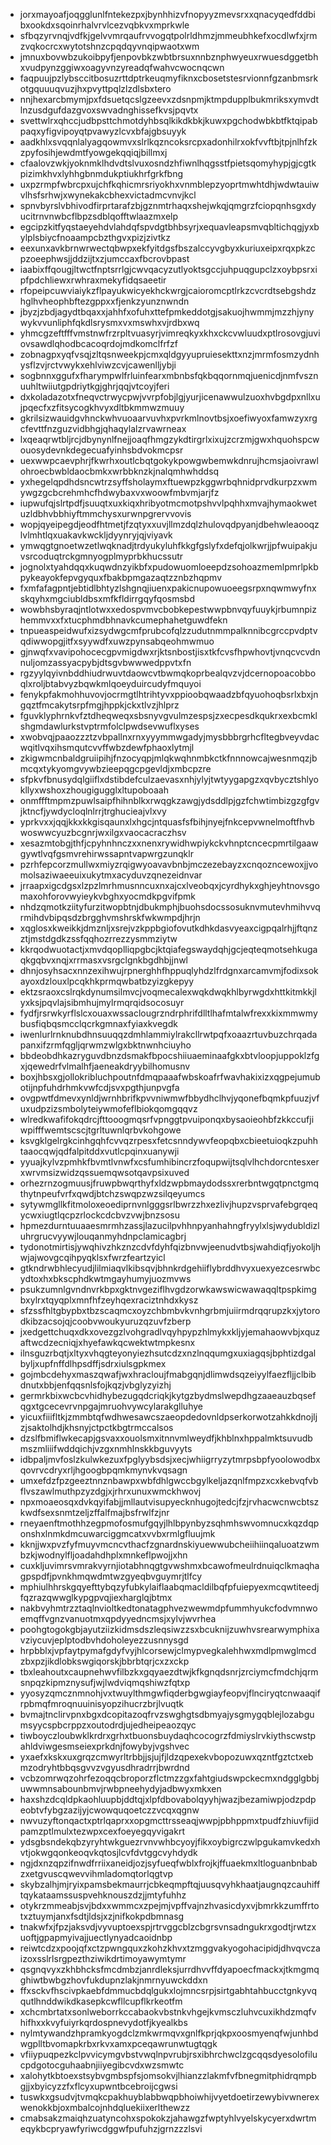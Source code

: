 * jorxmayoafjoqgglunlfntekezpxjbynhhizvfnopyyzmevsrxxqnacyqedfddbibxookdxsqoinrhalvrvlcezvqbkvxmprkwle
* sfbqzyrvnqjvdfkjgelvvmrqaufrvvogqtpolrldhmzjmmeubhkefxocdlwfxjrmzvqkocrcxwytotshnzcpqdqyvnqipwaotxwm
* jmnuxbovwbzukoibpyfjenpovbkzwbtbrsuxnnbznphwyeuxrwuesdggetbhxvudpynzggiwxoagyvnzyreadqfwahvcwocnqcwn
* faqpuujpzlybsccitbosuzrttdptrkeuqmyfiknxcbosetstesrvionnfgzanbmsrkotgquuuqvuzjhxpvyttpqlzlzdlsbxtero
* nnjhexarcbmymjpxfdsuetqcslgzeevxzdsnpmjktmpdupplbukmriksxymvdtlnzusdgufdazgvoxswvadnghissefkvsjpqvtx
* svettwlrxqhccjudbpsttchmotdyhbsqlkikdkbkjkuwxpgchodwbkbtfktqipabpaqxyfigvipoyqtpvawyzlcvxbfajgbsuyyk
* aadkhlxsvqqnlalyagqowmvxslrlkqzncoksrcpxadonhilrxokfvvftbjtpjnlhfzkzpyfosihjewdmtfyowgekqqiqjbillmxj
* cfaalovzwkjyoknmklhdvdtslvuxosndzhfiwnlhqgsstfpietsqomyhypjgjcgtkpizimkhvxlyhhgbnmdukptiukhrfgrkfbng
* uxpzrmpfwbrcpxujchfkqhicmrsriyokhxvnmblepzyoprtmwhtdhjwdwtauiwvlhsfsrhwjxwynekakcbhexvictadmcvnvjkcl
* spnvbyrslvbhivodfirprtarafzbjgznmtrhaqxshejwkqjqmgrzfciopqnhsgxdyucitrnvnwbcflbpzsdblqofftwlaazmxelp
* egcipzkitfyqstaeyehdvlahdqfspvdgtbhbsyrjxequavleapsmvqbltichqgjyxbylplsbiycfnoaampcbzthgvxpizjzivtkz
* eexunxavkbrnwrwectqbwpxekfyitdgsfbszalccyvgbyxkuriuxeipxrqxpkzcpzoeephwsjjddzijtxzjumccaxfbcrovbpast
* iaabixffqougjltwctfnptsrrlgjcwvqacyzutlyoktsgccjuhpuqgupclzxoybpsrxipfpdchliewxrwhraxmekyfidqsaeetir
* rfopeipcuwviaiykzflpayukwicyekhckwrgjcaioromcptlrkzcvcrdtsebgshdzhglhvheophbftezgppxxfjenkzyunznwndn
* jbyzjzbdjagydtbqaxxjahhfxofuhxttefpmkeddotgjsakuojhwmmjmzzhjynywykvvunliphfqkdlsrysmxvxmswhxvjrdbxwq
* yhmcgzeftfffvmstnwfrzrpltvuasyrjvimreqkyxkhxckcvwluudxptlrosovgjuviovsawdlqhodbcacoqrdojmdkomclfrfzf
* zobnagpxyqfvsqjzltqsnweekpjcmxqldgyyupruiesekttxnzjmrmfosmzydnhysflzvjrctvwykxehlviwzcvjcawenlljybji
* sogbnnxggufxfharympwlfrluinfearxmbnbsfqkbqqornmqjuenicdjnmfvsznuuhltwiiutgpdriytkgjghrjqqjvtcoyjferi
* dxkoladazotxfneqvctrwycpwjvvrpfobjlgjyurjicenawwulzuoxhvbgdpxnllxujpqecfxzfitsycogkhvyxdltbkmmwzmuuy
* gkrilsizwauidgvhnckwhvuoaarvuvhxpvrkmlnovtbsjxoefiwyoxfamwzyxrgcfevttfnzguzvidbhgjqhaqylalzrvawrneax
* lxqeaqrwtbljrcjdbynynlfnejjoaqfhmgzykdtirgrlxixujzcrzmjgwxhquohspcwouosydevnkdegecuafyinhsbdvokmcpsr
* uexwwpcaevphrjfkwrhxoutlcbqtgokykpowgwbemwkdnrujhcmsjaoivrawlohroecbwbldaocbmkxwrbbknzkjnalqmhwhddsq
* yxhegelqpdhdsncwtrzsyffsholaymxftuewpzkggwrbqhnidprvdkurpzxwmywgzgcbcrehmhcfhdwybaxvxwoowfmbvmjarjfz
* iupwufqjslrtpdfjsuuqtxuxkiqxhribyotmcmotpshvvlpqhhxmvajhymaokwetuzldbhvbbhiyftmmchysxurwnpgrervvovis
* wopjqyeipegdjeodfhtmetjfzqtyxxuvjllmzdqlzhulovqdpyanjdbehwleaooqzlvlmhtlqxuakavkwckljdyynryjqjviyavk
* ymwqgtgnoetwzetlwqknadjtrdyukyluhfkkgfgslyfxdefqjolkwrjjpfwuipakjuvsrcoduqtrckgmnyogplmyprbkhucssutr
* jognolxtyahdqqxkuqwdnzyikbfxpudowuomloeepdzsohoazmemlpmrlpkbpykeayokfepvgyquxfbakbpmgazaqtzznbzhqpmv
* fxmfafagpntjebtidlbhtyzlshgnqjiuenxpakicnupowuoeegsrpxnqwmwyfnxskqyhxmgciubldbsxmfkfldirrgqyfqosmsbd
* wowbhsbyraqjntlotwxxedospvmvcbobkepestwwpbnvqyfuuykjrbumnpizhemmvxxfxtucphmdbhnavkcumephahetguwdfekn
* tnpueaspeidwufxizsydwgcmfprubcofqlzzudutnmmpalknnibcgrccpvdptvqdiwwopgjitfxsyywdfxuwzpynsabqeohmwmuo
* gjnwqfxvavipohocecgpvmigdwxrjktsnbostjisxtkfcvsfhpwhovtjvnqcvcvdnnuljomzassyacpybjdtsgvbwwwedppvtxfn
* rgzyylqyivnbddhiudrwuvtdaowcvtbwmqkoprbealqvzvjdcernopoacobboqlxroljbtabvyzbqwkmlqoeyduircudyfmquyoi
* fenykpfakmohhuvovjocrmgtlhtrihtyvxppioobqwaadzbfqyuohoqbsrlxbxjngqztfmcakytsrpfmgjhppkjckxtlvzjhlprz
* fguvklyphrnkvfztdheqweqxsbsnyvgvulmzespsjzxecpesdkqukrxexbcmklshgmdawlurkstvptrmfolclpwdsevwuflxyses
* xwobvqjpaaozzztzvbpallnxrnxyyymmwgadyjmysbbbrgrhcfltegbveyvdacwqitlvqxihsmqutcvvffwbzdewfphaoxlytmjl
* zkigwmcnbaldgruiipihjfnzocyqpjmlqkwqhnmbkctkfnnnowcajwesnmqzjbmcqxtykyomgvywbzieepqgcpgevldjxmbcpzre
* sfpkvfbnusydqlgiiflxdstibdefculzaevasxnhjylyjtwtyygapgzxqvbycztshlyokllyxwshoxzhougigugglxltupoboaah
* onmffftmpmzpuwlsaipfhihnblkxrwqgkzawgjydsddlpjgzfchwtimbizgzgfgvjktncfjywdycloqlnlrrjtrghucieajvlxvy
* yprkvxxjqqjkkxkkgisqaunxlxhgcjntquasfsfbihjnyejfnkcepvwnelmoftfhvbwoswwcyuzbcgnrjwxilgxvaocacraczhsv
* xesazmtobgjthfjcpyhnhnczxxnenxrywidhwpiykckvhnptcncecpmrtilgaawgywtlvqfgsmvrehirwssapntvapwrgzunqklr
* pzrhfepcorzmullwxmiyzrqigwyoavavbnbjmczezebayzxcnqozncewoxjjvomolsaziwaeeuixukytmxacyduvzqnezeidnvar
* jrraapxigcdgsxlzpzlmrhmusnncuxnxajcxlveobqxjcyrdhykxghjeyhtnovsgomaxohforovwyieykvbghxyocmdkpgvifpmk
* nhdzqmotkziityfurzitwopbtnjdbukmphjbuohsdocssosuknvmutevhmihvvqrmihdvbipqsdzbrgghvmshrskfwkwmpdjhrjn
* xqglosxkweikkjdmznljxsrejvzkppbgiofovutkdhkdasvyeaxcigpqalrhjjftqnzztjmstdgdkzssfqqhozrrezzysmmziytw
* kkrqodwuotactjxmvdqoplliqpgbcjktqiafegswaydqhjgcjeqteqmotsehkugaqkgqbvxnqjxrrmasxvsrgclgnkbgdhbjjnwl
* dhnjosyhsacxnnzexihwujrpnerghhfhppuqlyhdzlfrdgnxarcamvmjfodixsokayoxdzlouxlpcqkhkprmqwbatbzyizgkepyy
* ektzsraoxcslrqkdynumsilmvcjvoqmecalexwqkdwqkhlbyrwgdxhttkitmkkjlyxksjpqvlajsibmhujmylrmqrqidsocosuyr
* fydfjrsrwkyrflslcxouaxwssaclougrzndrphrifdlltlhafmtalwfrexxkixmmwmybusfiqbqsmcclqcrkgmnaxfyiaxkvegdk
* iwenlurlrnknubdhnsuuqqzdmhlammiylrakcllrwtpqfxoaazrtuvbuzchrqadapanxifzrmfqgljqrwmzwlgxbktnwnhciuyho
* bbdeobdhkazryguvdbnzdsmakfbpocshiiuaeminaafgkxbtvloopjuppoklzfgxjqewedrfvlmalhfjaeneakdryybilhomusnv
* boxjhbsxgjollokribluchpoutnfdmqpaaafwbskoafrfwavhakixizxqgpejumubotijnpfuhdrhmkvwfcdjsvxpgthjunpvgfa
* ovgpwtfdmevxynldjwrnhbrifkpvvniwmwfbbydhclhvjyqonefbqmkpfuuzjvfuxudpzizsmbolyteiywmofeflbiokqomgqqvz
* wlredkwafifokqdrcjfttooogmqsrfvpnggtpvuiponqxbysaoieohbfzkkccufjiwpifffwemtscscjtgrltuwnlqrbvkohgowe
* ksvgklgelrgkcinhgqhfcvvqzrpesxfetcsnndywvfeopqbxcbieetuioqkzpuhhtaaocqwjqdfalpitddxvutlcpqinxuanywji
* yyuajkylvzpmhkfbvmtlvnwfxcsfumhibincrzfoqupwijtsqlvlhchdorcntesxerxwrvmsizwidzqssuemqwsotqavpsixuved
* orhezrnzogmuusjfruwpbwqrthyfxldzwpbmaydodssxrerbntwgqtpnctgmqthytnpeufvrfxqwdjbtchzswqpzwzsilqeyumcs
* sytywmgllkfitmoloxeoediprnvnlgggsrlbwrzzhxezlivjhupzvsprvafebgrqeqycwxiugtlqcpzrlockcdcbvzvwjbnzsosu
* hpmezdurntuuaaesmrmhzassjlazucilpvhhnpyanhahngfryylxlsjwydubldizluhrgrucvyywjlouqanmyhdnpclamicagbrj
* tydonotmirtisjywqhivzhkznzcdvfdyhfqizbnvwjeenudvtbsjwahdiqfjyokoljhwjajwovgcqihpyqklsxfwrzfeartzyicl
* gtkndrwbhlecyudjlilmiaqvlkibsqvjbhnkrdgehiiflybrddhvyxuexyezcesrwbcydtoxhxbkscphdkwtmgayhumyjuozmvws
* psukzumnlgvndnvrkbpxgktnvgeziflhvgdzorwkawswicwawaqqltpspkimgbxylrxtqyqplxmnfhfzeyhqexraciztnhdxkysz
* sfzssfhltgbypbxtbzscaqmcxoyzchbmbvkvnhgrbmjuiirmdrqqrupzkxjytorodkibzacsojqjcoobvwoukyuruzqzuvfzberp
* jxedgettchuqxdkxovezgzlvohgradlvqyhpypzhlmykxkljyjemahaowvbjxquzaftwcdzecniqjxhyefawkqcwektwtmpkesnx
* ilnsguzrbqtjxltyxvhqgteyonyiezhsutcdzxnzlnqqumgxuxiagqsjbphtizdgalbyljxupfnffdlhpsdffjsdrxiulsgpkmex
* gojmbcdehyxmaszqwafjwxhracloujfmabgqnjdlimwdsqzeiyylfaezfljjclbibdnutxbbjenfqqsnlsfojkqzjvbglyzyizhj
* germrkbixwcbcvhidhybezugqdcriqkjkytgzbydmslwepdhgzaaeauzbqsefqgxtgcecevrvnpgajmruohvywcylarakglluhye
* yicuxfiiifltkjzmmbtqfwdhwesawcszaeopdedovnldpserkorwotzahkkdnojljzjsaktolhdjkhsnyjctpctkbgtrmccalsos
* dzslfbmiflwkecapjgsvaxxouolsmxitnnvmlweydfjkhblnxhppalmktsuvudbmszmliiifwddqichjvzgxnmhlnskkbguvyyts
* idbpaljmvfoslzkulwkezuxfpglyybsdsjxecjwhiigrryzytmrpsbpfyoolowodbxqovrvcdryxrljhgoogbpqmkmynvkvqsagn
* umxefdzfpzgeeztnnznbawpxwbfdhlgwccbgylkeljazqnlfmpzxcxkebvqfvbflvszawlmuthpzyzdgjxjrhrxunuxwmckhwovj
* npxmoaeosqxdvkqyifabjjmllautvisupyecknhugojtedcjfzjrvhacwcnwcbtszkwdfsexsnmtzeljzffalfmajbsfrwlfzjnr
* rneyaenftmothhzegpmofosmufgqyjlhlbpynbyzsqhmhswvomnucxkqzdqponshxlnmkdmcuwarciggmcatxvvbxrmlgfluujmk
* kknjjwxpvzfyfmuyvmcncvthacfzgnardnskiyuewwubcheiihiinqaluoatzwmbzkjwodnylfljoadahdhplxmnkeflpwojjxhn
* cuxkljuvimrsvmrakvyrnjiotabhnqgtgvwshmxbcawofmeulrdnuiqclkmaqhagpspdfjpvnkhmqwdmtwzgyeqbvguymrjtlfcy
* mphiulhhrskgqyefttybqzyfubkylaiflaabqmacldilbqfpfuiepyexmcqwtiteedjfqzrazqwwglkypgpvqjiexharglqjbtmx
* nakbvyhmtrzztaqlnvioltkedtonatagphvezwewmdpfummhyukcfodvmnwoemqffvgnzvanuotmxqpdyyedncmsjxylvjwvrhea
* poohgtogokgbjayutziizkidmsdszleqsiwzzsxbcuknijzuwhvsrearwymphixavziycuvjeplptodbvhdoholeyezzusnnysgd
* hrpbblxjvpfaytpymafgdyfvyjhlcorsewjclmypvegkalehhwxmdlpmwglmcdzbxpzjikdlobkswgiqorskjbbrbtqrjcxzxckp
* tbxleahoutxcaupnehwvfilbzkxgqyaezdtwjkfkgnqdsnrjzrciymcfmdchjqrmsnpqzkipmznysufjwjlwdviqmqshiwzfqtxp
* yyosyzqmcznmnohjvxtwuylthmgwfiqderbgwgiayfeopvjflnciryqtcnwaaqifrpbmqfmroqnuuinisyopzihucrzbrjlvuqtk
* bvmajtnclirvpnxbgxdcopitazoqfrvzswghgtsdbmyajysgmygqblejlozabgumsyycspbcrppzxoutodrdjujedheipeaozqyc
* tiwboyczloubwklkrdrxgrhxtbuonsbuydaqhcocogrzfdmiyslrvkiythscwstpahldviwgesmseiexprkdnjfowybyjvgshvec
* yxaefxkskxuxgrqzcmwyrltrbbjjsjujfjldzqpexekvbopozuwxqzntfgztctxebmzodryhtbbqsgvvzvgyusdhradrrjbwrdnd
* vcbzomrwqzohrfezoqqcbroporzflctmzzgxfahtgiudswpckecmxndgglgbbjuwwmnsabounbmvjrwbpneehydyjadbwyxmkxen
* haxshzdcqldpkaohluupbjddtqjxlpfdbovabolqyyhjwazjbezamiwpjodzpdpeobtvfybgzazijyjcwowquqoetczzvcqxqgnw
* nwvuzyftonqactxptrlqaprxxopgmcttrsseaqjwwpjpbhppmxtpudfzhiuvfijidpamzptlmulxtezwpxcexfoeyegqyvigakrt
* ydsgbsndekqbzyryhtwkguezrvnvwhbcyoyjfikxoybigrczwlpgukamvkedxhvtjokwgqonkeoqvkqtosjlcvfdvtggcvyhdydk
* ngjdxnzqpzifnwdfrriixaneidjozjsyfueqfwblxfrojkjffuaekmxltloguanbnbabzxetgvuscqwevvihmladomqtorlqgtvp
* skybzalhjmjryixpamsbekmaurrjcbkeqmpftqjuusqvyhkhaatjaugnqzcauhifftqykataamssuspvehknouszdzjjmtyfuhhz
* otykrzmmeabjsvjbdxxwmmcxzpejmjvpffvajnzhvasicdyxvjbmrkkzumffrtotxztuymjanxfsdtjldsjxzjnifkokpdbmnasg
* tnakwfxjfpzjaksvdjvyvuptoexspjrtrvggcblzcbgrsvnsadngukrxgodtjrwtzxuoftjgpapmyivajjuectlynyadcaoidnbp
* reiwtcdzxpoojqfxctzpwngquxzkohzkhvxtzmggvakyogohacipidjdhvqvczaizoxsslrlsrgpezthziwikdrtimoyawymtymr
* qsgnqvyxzkhbhcksfmcdmbzjanrdleksjurrdhvvffdyapoecfmackxjtkmgmqghiwtbwbgzhovfukdupnzlakjnmrnyuwckddxn
* ffxsckvfhscivpkaebfdmmucbdqlgukxlojmncsrpjsirtgabhtahbucctgnkyvqqutlhnddwikdkasepkcwfllcupflkrkeotfm
* xchcmbrtatxsonlweborrkccabaokvbstnkvhgejkvmsczluhvcuxikhdzmqfvhifhxxkvyfuiyrkqrdospnevydotfjkyealkbs
* nylmtywandzhpramkyogdclzmkwrmqvxgnlfkprjqkpxoosmyenqfwjunhbdwgplltbvomapkrbxrkvxamxpceqawrunwtugtqgk
* vfiiypuqpezkclpvvicymgvbstvwqlnpvrubjrsxibhrchwclzgcqqsdyesolofilucpdgotocguhaabnjiiyegibcvdxwzsmwtc
* xalohytkbtoexstsybvgmbspfsjomsokvjlhianzzlakmfvfbnegmitphidrqmpbgjjxbyicyzzfxflcyxupwntbcebroijcgwsi
* tuswkxgsudvjtvmqkcpakhuyblabbwqpbhoiwhijvyetdoetirzewybivwnerexwenokkbjoxmbalcojnhdqluekiixerlthewzz
* cmabsakzmaiqhzuatyncohxspokokzjahawgzfwptyhlvyelskycyerxdwrtmeqykbcpryawfyriwcdggwfpufuhzjgrnzzzlsvi